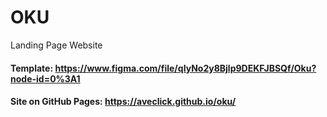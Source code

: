 # OKU
Landing Page Website

#### Template: https://www.figma.com/file/qIyNo2y8Bjlp9DEKFJBSQf/Oku?node-id=0%3A1

#### Site on GitHub Pages: https://aveclick.github.io/oku/
